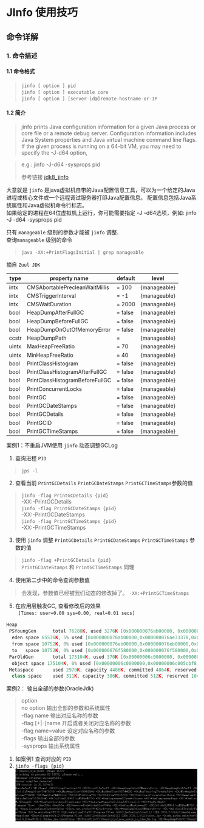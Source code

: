 # JInfo 使用技巧

## 命令详解
### 1. 命令描述
#### 1.1 命令格式

> `jinfo [ option ] pid `</br>
> `jinfo [ option ] executable core` </br>
> `jinfo [ option ] [server-id@]remote-hostname-or-IP`

#### 1.2 简介
> jinfo prints Java configuration information for a given Java process or core file or a remote debug server. Configuration information includes Java System properties and Java virtual machine command line flags. If the given process is running on a 64-bit VM, you may need to specify the -J-d64 option, 

>e.g.: jinfo -J-d64 -sysprops pid
>
> 参考链接 [jdk8_jinfo](https://docs.oracle.com/javase/8/docs/technotes/tools/unix/jinfo.html#BCGEBFDD)

大意就是 `jinfo` 是java虚拟机自带的Java配置信息工具，可以为一个给定的Java进程或核心文件或一个远程调试服务器打印Java配置信息。
配置信息包括Java系统属性和Java虚拟机命令行标志。</br>
如果给定的进程在64位虚拟机上运行，你可能需要指定 -J -d64选项，例如: jinfo -J -d64 -sysprops pid


只有 `manageable` 级别的参数才能被 `jinfo` 调整. </br>
查询`manageable` 级别的命令
> `java -XX:+PrintFlagsInitial | grep manageable`

摘自 `Zuul JDK`

| type |            property name        |  default |     level    |
| ---  |              ---                |   ---    |      ---     |
| intx | CMSAbortablePrecleanWaitMillis  |  = 100   | {manageable} |
| intx | CMSTriggerInterval              |  = -1    | {manageable} |
| intx | CMSWaitDuration                 |  = 2000  | {manageable} |
| bool | HeapDumpAfterFullGC             |  = false | {manageable} |
| bool | HeapDumpBeforeFullGC            |  = false | {manageable} |
| bool | HeapDumpOnOutOfMemoryError      |  = false | {manageable} |
|ccstr | HeapDumpPath                    |  =       | {manageable} |
|uintx | MaxHeapFreeRatio                |  = 70    | {manageable} |
|uintx | MinHeapFreeRatio                |  = 40    | {manageable} |
| bool | PrintClassHistogram             |  = false | {manageable} |
| bool | PrintClassHistogramAfterFullGC  |  = false | {manageable} |
| bool | PrintClassHistogramBeforeFullGC |  = false | {manageable} |
| bool | PrintConcurrentLocks            |  = false | {manageable} |
| bool | PrintGC                         |  = false | {manageable} |
| bool | PrintGCDateStamps               |  = false | {manageable} |
| bool | PrintGCDetails                  |  = false | {manageable} |
| bool | PrintGCID                       |  = false | {manageable} |
| bool | PrintGCTimeStamps               |  = false | {manageable} |

案例1：不重启JVM使用 `jinfo` 动态调整GCLog
1. 查询进程 `PID`
> `jps -l`
2. 查看当前 `PrintGCDetails` `PrintGCDateStamps` `PrintGCTimeStamps`参数的值
> `jinfo -flag PrintGCDetails {pid}` </br>
> -XX:-PrintGCDetails </br>
> `jinfo -flag PrintGCDateStamps {pid}` </br>
> -XX:-PrintGCDateStamps </br>
> `jinfo -flag PrintGCTimeStamps {pid}` </br>
> -XX:-PrintGCTimeStamps </br>
3. 使用 `jinfo` 调整 `PrintGCDetails` `PrintGCDateStamps` `PrintGCTimeStamps` 参数的值
> `jinfo -flag +PrintGCDetails {pid}` </br>
> `PrintGCDateStamps` 和 `PrintGCTimeStamps` 同理 </br>
4. 使用第二步中的命令查询参数值
> 会发现，参数值已经被我们动态的修改掉了。 `-XX:+PrintGCTimeStamps` </br>
5. 在应用层触发GC, 查看修改后的效果 </br>
` [Times: user=0.00 sys=0.00, real=0.01 secs]`
```c++
Heap
 PSYoungGen      total 76288K, used 3276K [0x000000076ab00000, 0x0000000770000000, 0x00000007c0000000)
  eden space 65536K, 5% used [0x000000076ab00000,0x000000076ae33378,0x000000076eb00000)
  from space 10752K, 0% used [0x000000076eb00000,0x000000076eb00000,0x000000076f580000)
  to   space 10752K, 0% used [0x000000076f580000,0x000000076f580000,0x0000000770000000)
 ParOldGen       total 175104K, used 370K [0x00000006c0000000, 0x00000006cab00000, 0x000000076ab00000)
  object space 175104K, 0% used [0x00000006c0000000,0x00000006c005cbf8,0x00000006cab00000)
 Metaspace       used 2970K, capacity 4486K, committed 4864K, reserved 1056768K
  class space    used 311K, capacity 386K, committed 512K, reserved 1048576K
```

案例2： 输出全部的参数(OracleJdk)
> option </br>
> no option   输出全部的参数和系统属性 </br>
> -flag  name  输出对应名称的参数 </br>
> -flag [+|-]name  开启或者关闭对应名称的参数 </br>
> -flag name=value  设定对应名称的参数 </br>
> -flags  输出全部的参数 </br>
> -sysprops  输出系统属性 </br>

1. 如案例1 查询对应的 `PID`
2. `jinfo -flags {pid}` 
![](img/jinfo/jinfo_flags1.png)
